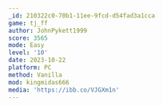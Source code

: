 ```yaml
---
_id: 210322c0-70b1-11ee-9fcd-d54fad3a1cca
game: tj_ff
author: JohnPykett1999
score: 3565
mode: Easy
level: '10'
date: 2023-10-22
platform: PC
method: Vanilla
mod: kingmidas666
media: 'https://ibb.co/VJGXm1n'
---
```


